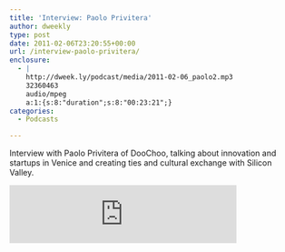 ```yaml
---
title: 'Interview: Paolo Privitera'
author: dweekly
type: post
date: 2011-02-06T23:20:55+00:00
url: /interview-paolo-privitera/
enclosure:
  - |
    http://dweek.ly/podcast/media/2011-02-06_paolo2.mp3
    32360463
    audio/mpeg
    a:1:{s:8:"duration";s:8:"00:23:21";}
categories:
  - Podcasts

---
```

Interview with Paolo Privitera of DooChoo, talking about innovation and startups in Venice and creating ties and cultural exchange with Silicon Valley.

<iframe src="https://anchor.fm/dweekly/embed/episodes/Paolo-Privitera-ei72p1" height="102px" width="400px" frameborder="0" scrolling="no"></iframe>

